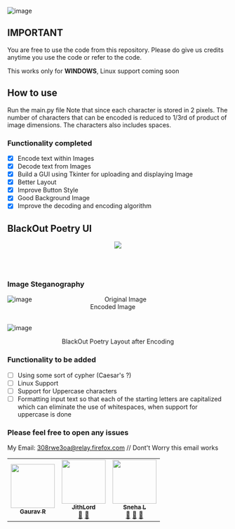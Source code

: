 ![image](https://user-images.githubusercontent.com/45201620/97779863-fabacf80-1ba6-11eb-8b9b-be9c91aa9176.png)
## IMPORTANT
You are free to use the code from this repository. Please do give us credits anytime you use the code or refer to the code.

This works only for **WINDOWS**, Linux support coming soon
## How to use
Run the main.py file
Note that since each character is stored in 2 pixels. The number of characters that can be encoded is reduced to 1/3rd of product of image dimensions. The characters also includes spaces.

### Functionality completed 
- [x] Encode text within Images
- [x] Decode text from Images
- [x] Build a GUI using Tkinter for uploading and displaying Image 
- [x] Better Layout
- [x] Improve Button Style
- [x] Good Background Image
- [x] Improve the decoding and encoding algorithm

## BlackOut Poetry UI
<p align="center">
<img src='https://user-images.githubusercontent.com/45201620/113385517-eb35f180-93a5-11eb-9dcc-ddddcc1dd28e.png'></p>
<br /> <br />

### Image Steganography
![image](https://user-images.githubusercontent.com/45201620/113386250-7794e400-93a7-11eb-963c-9504d6b1c0e9.png)
 &nbsp; &nbsp; &nbsp; &nbsp; &nbsp; &nbsp; &nbsp; &nbsp; &nbsp; &nbsp; &nbsp; &nbsp; &nbsp; &nbsp; &nbsp; &nbsp; &nbsp; &nbsp; &nbsp; &nbsp; &nbsp;Original Image &nbsp; &nbsp; &nbsp; &nbsp;  &nbsp; &nbsp; &nbsp; &nbsp; &nbsp; &nbsp; &nbsp; &nbsp; &nbsp; &nbsp; &nbsp; &nbsp; &nbsp; &nbsp; &nbsp; &nbsp; &nbsp; &nbsp; &nbsp; &nbsp; &nbsp; &nbsp; &nbsp; &nbsp; &nbsp; &nbsp; &nbsp; &nbsp; &nbsp; &nbsp; &nbsp; &nbsp; &nbsp; &nbsp; &nbsp; &nbsp; &nbsp; &nbsp; &nbsp; &nbsp; &nbsp; &nbsp; &nbsp; Encoded Image
<br /><br />
 
![image](https://user-images.githubusercontent.com/45201620/113386652-51bc0f00-93a8-11eb-94ec-7fce58d6814e.png)
<p align="center"> BlackOut Poetry Layout after Encoding </p>

### Functionality to be added 
- [ ] Using some sort of cypher (Caesar's ?)
- [ ] Linux Support
- [ ] Support for Uppercase characters
- [ ] Formatting input text so that each of the starting letters are capitalized which can eliminate the use of whitespaces, when support for uppercase is done 

### Please feel free to open any issues
My Email: 308rwe3oa@relay.firefox.com   // Dont't Worry this email works

<table>
  <tr>
    <td align="center"><a href="https://github.com/gc347"><img src="https://avatars.githubusercontent.com/u/72063820?v=4" width="100px;" alt=""/><br /><sub><b>Gaurav R</b></sub></a><br /><a href="https://github.com/gc347" title="UI Design"></td>
   
   <td align="center"><a href="https://github.com/JithLord"><img src="https://avatars.githubusercontent.com/u/45201620?v=4" width="100px;" alt=""/><br /><sub><b>JithLord</b></sub></a><br /><a href="https://www.kaggle.com/jithinnambiarj" title="Kaggle">📖</a> <a href="#tool-jfmengels" title="Algorithm">🔧</a></td>

   <td align="center"><a href="https://github.com/sneha-l"><img src="https://avatars.githubusercontent.com/u/73346512?v=4" width="100px;" alt=""/><br /><sub><b>Sneha L</b></sub></a><br /><a href="https://github.com/all-contributors/all-contributors/commits?author=jfmengels" title="Documentation">📖</a> <a href="https://github.com/all-contributors/all-contributors/pulls?q=is%3Apr+reviewed-by%3Ajfmengels" title="Reviewed Pull Requests">👀</a> <a href="#tool-jfmengels" title="Tools">🔧</a></td>
   
  </tr>
</table>


